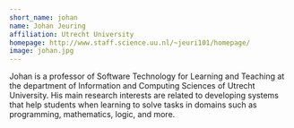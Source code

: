 ```yaml
---
short_name: johan
name: Johan Jeuring
affiliation: Utrecht University
homepage: http://www.staff.science.uu.nl/~jeuri101/homepage/
image: johan.jpg
---
```


Johan is a professor of Software Technology for Learning and Teaching at the department of Information and Computing Sciences of Utrecht University. His main research interests are related to developing systems that help students when learning to solve tasks in domains such as programming, mathematics, logic, and more.